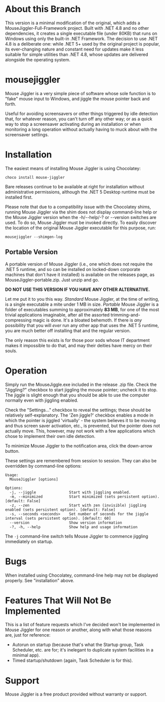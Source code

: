 About this Branch
=================

This version is a minimal modification of the original, which adds a MouseJiggler-Full-Framework project. Built with .NET 4.8 and no other dependencies, it creates a single executable file (under 80KB) that runs on Windows using only the built-in .NET Framework. The decision to use .NET 4.8 is a deliberate one: while .NET 5+ used by the original project is popular, its ever-changing nature and constant need for updates make it less suitable for simple utilities than .NET 4.8, whose updates are delivered alongside the operating system.

mousejiggler
============

Mouse Jiggler is a very simple piece of software whose sole function is to "fake" mouse input to Windows, and jiggle the mouse pointer back and forth.

Useful for avoiding screensavers or other things triggered by idle detection that, for whatever reason, you can't turn off any other way; or as a quick way to stop a screensaver activating during an installation or when monitoring a long operation without actually having to muck about with the screensaver settings.

Installation
============

The easiest means of installing Mouse Jiggler is using Chocolatey:

`choco install mouse-jiggler`

Bare releases continue to be available at right for installation without administrative permissions, although the .NET 5 Desktop runtime must be installed first.

Please note that due to a compatibility issue with the Chocolatey shims, running Mouse Jiggler via the shim does not display command-line help or the Mouse Jiggler version when the -h/--help/-? or --version switches are used. To do so, Mouse Jiggler must be invoked directly. To easily discover the location of the original Mouse Jiggler executable for this purpose, run:

`mousejiggler --shimgen-log`

Portable Version
----------------

A portable version of Mouse Jiggler (i.e., one which does not require the .NET 5 runtime, and so can be installed on locked-down corporate machines that don't have it installed) is available on the releases page, as MouseJiggler-portable.zip. Just unzip and go.

**DO NOT USE THIS VERSION IF YOU HAVE ANY OTHER ALTERNATIVE.**

Let me put it to you this way. _Standard_ Mouse Jiggler, at the time of writing, is a single executable a mite under 1 MB in size. _Portable_ Mouse Jiggler is a folder of executables summing to approximately **83 MB**, for one of the most trivial applications imaginable, after all the assorted trimming-and-compressing magic is done. It's a bloated behemoth. If there is _any_ possibility that you will _ever_ run any other app that uses the .NET 5 runtime, you are much better off installing that and the regular version.

The only reason this exists is for those poor sods whose IT department makes it impossible to do that, and may their deities have mercy on their souls.

Operation
=========

Simply run the MouseJiggle.exe included in the release .zip file. Check the "Jiggling?" checkbox to start jiggling the mouse pointer; uncheck it to stop. The jiggle is slight enough that you should be able to use the computer normally even with jiggling enabled.

Check the "Settings..." checkbox to reveal the settings; these should be relatively self-explanatory. The 'Zen jiggle?' checkbox enables a mode in which the pointer is jiggled 'virtually' - the system believes it to be moving and thus screen saver activation, etc., is prevented, but the pointer does not actually move. This, however, may not work with a few applications which chose to implement their own idle detection.

To minimize Mouse Jiggler to the notification area, click the down-arrow button.

These settings are remembered from session to session. They can also be overridden by command-line options:

```
Usage:
  MouseJiggler [options]

Options:
  -j, --jiggle               Start with jiggling enabled.
  -m, --minimized            Start minimized (sets persistent option). [default: False]
  -z, --zen                  Start with zen (invisible) jiggling enabled (sets persistent option). [default: False]
  -s, --seconds <seconds>    Set number of seconds for the jiggle interval (sets persistent option). [default: 60]
  --version                  Show version information
  -?, -h, --help             Show help and usage information
```

The `-j` command-line switch tells Mouse Jiggler to commence jiggling immediately on startup.

Bugs
====

When installed using Chocolatey, command-line help may not be displayed properly. See "installation" above.

Features That Will Not Be Implemented
=====================================

This is a list of feature requests which I've decided won't be implemented in Mouse Jiggler for one reason or another, along with what those reasons are, just for reference:

 * Autorun on startup (because that's what the Startup group, Task Scheduler, etc. are for; it's inelegant to duplicate system facilities in a minimal app).
 * Timed startup/shutdown (again, Task Scheduler is for this).

Support
=======

Mouse Jiggler is a free product provided without warranty or support.
